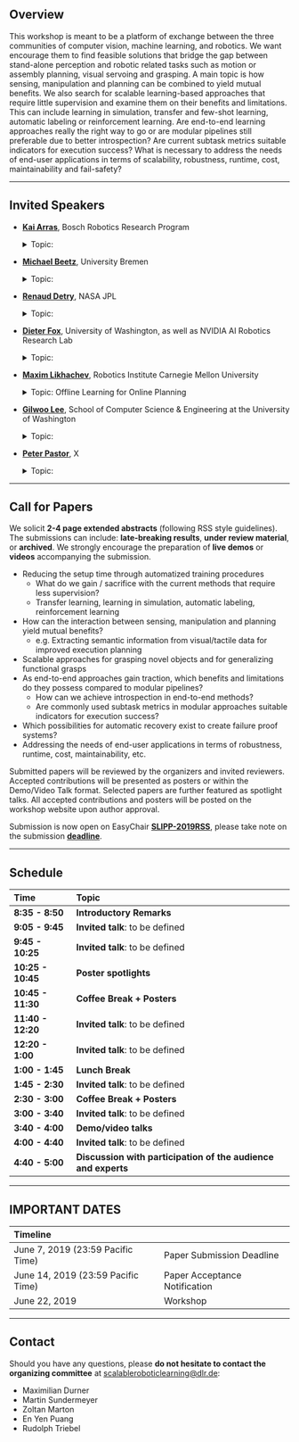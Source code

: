 ## Overview
This workshop is meant to be a platform of exchange between the three communities of computer vision, machine learning, and robotics. We want encourage them to find feasible solutions that bridge the gap between stand-alone  perception and robotic related tasks such as motion or assembly planning, visual servoing  and grasping. A main topic is how sensing, manipulation and planning  can be combined to yield mutual benefits. We also search for scalable  learning-based approaches that require little supervision and examine them on their benefits and limitations. This can include learning in simulation, transfer and few-shot learning, automatic labeling or reinforcement learning. Are end-to-end learning  approaches really the right way to go or are modular pipelines still preferable due to better introspection? Are current subtask metrics suitable indicators for execution success? What is necessary to address the  needs of end-user applications in terms of scalability, robustness, runtime, cost,  maintainability and fail-safety? 

---

## Invited Speakers
* [__Kai Arras__](https://www.bosch.com/de/forschung/know-how/forscher/dr-kai-oliver-arras/), Bosch Robotics Research Program
  <details>
    <summary>Topic: </summary>
 
    ### 
    
  </details>  
* [__Michael Beetz__](http://ai.uni-bremen.de/team/michael_beetz), University Bremen
  <details>
    <summary>Topic: </summary>
 
    ### 
    
  </details>
* [__Renaud Detry__](https://www-robotics.jpl.nasa.gov/people/Renaud_Detry/), NASA JPL
  <details>
    <summary>Topic: </summary>
 
    ### 
    
  </details>
* [__Dieter Fox__](https://homes.cs.washington.edu/~fox/), University of Washington, as well as NVIDIA AI Robotics Research Lab
  <details>
    <summary>Topic: </summary>
 
    ### 
    
  </details>
* [__Maxim Likhachev__](http://www.cs.cmu.edu/~maxim/), Robotics Institute Carnegie Mellon University
  <details>
    <summary>Topic: Offline Learning for Online Planning</summary>
 
    ### Offline Learning for Online Planning
    In manufacturing and automation settings, robots often have to perform complex yet repetitive manipulation tasks. Furthermore, in many cases, for example, a robot operating at a moving conveyor, robots have very limited time to decide what action to execute next and how to do it, independently of the complexity of a planning problem. In this talk, I will describe some of our research efforts towards the use of offline learning to ensure that online planning is fast and robust enough for such problems. Specifically, in the first part of the talk, I will present an offline pre-processing method that provides a *provably* constant-time online planning for repetitive planning tasks in static environments. In the second part of the talk, I will describe our approach to learning from offline simulation-based planning for online decision-making under significant uncertainty in the model and environment. I will use mobile manipulation tasks to illustrate the described approaches.
  </details>
* [__Gilwoo Lee__](https://gilwoolee.github.io/), School of Computer Science & Engineering at the University of Washington
  <details>
    <summary>Topic: </summary>
 
    ### 
    
  </details>
* [__Peter Pastor__](https://scholar.google.com/citations?user=_ws9LLgAAAAJ&hl=de), X
  <details>
    <summary>Topic: </summary>
 
    ### 
    
  </details>

---

## Call for Papers
We solicit __2-4 page extended abstracts__ (following RSS style guidelines). The submissions can include: __late-breaking results__, __under review material__, or __archived__. We strongly encourage the preparation of __live demos__ or __videos__ accompanying the submission.

* Reducing the setup time through automatized training procedures
  * What do we gain / sacrifice with the current methods that require less supervision?
  * Transfer learning, learning in simulation, automatic labeling, reinforcement learning
* How can the interaction between sensing, manipulation and planning yield mutual benefits?
  * e.g. Extracting semantic information from visual/tactile data for improved execution planning
* Scalable approaches for grasping novel objects and for generalizing functional grasps
* As end-to-end approaches gain traction, which benefits and limitations do they possess compared to modular pipelines?
  * How can we achieve introspection in end-to-end methods?
  * Are commonly used subtask metrics in modular approaches suitable indicators for execution success?
* Which possibilities for automatic recovery exist to create failure proof systems?
* Addressing the needs of end-user applications in terms of robustness, runtime, cost, maintainability, etc.

Submitted papers will be reviewed by the organizers and invited reviewers. Accepted contributions will be presented as posters or within the Demo/Video Talk format. Selected papers are further featured as spotlight talks. All accepted contributions and posters will be posted on the workshop website upon author approval.

Submission is now open on EasyChair [__SLIPP-2019RSS__](https://easychair.org/my/conference?conf=slipp2019rss), please take note on the submission [__deadline__](https://scalableroboticlearning.github.io/#important-dates).

---

## Schedule

| Time  | Topic |
| :------------- | :------------- |
| __8:35 - 8:50__ | __Introductory Remarks__ |
| __9:05 - 9:45__ | __Invited talk__: to be defined |
| __9:45 - 10:25__ | __Invited talk__: to be defined |
| __10:25 - 10:45__ | __Poster spotlights__ |
| __10:45 - 11:30__ | __Coffee Break + Posters__ |
| __11:40 - 12:20__ | __Invited talk__: to be defined |
| __12:20 - 1:00__ | __Invited talk__: to be defined |
| __1:00 - 1:45__ | __Lunch Break__ |
| __1:45 - 2:30__ | __Invited talk__: to be defined |
| __2:30 - 3:00__ | __Coffee Break + Posters__ |
| __3:00 - 3:40__ | __Invited talk__: to be defined |
| __3:40 - 4:00__ | __Demo/video talks__ |
| __4:00 - 4:40__ | __Invited talk__: to be defined |
| __4:40 - 5:00__ | __Discussion with participation of the audience and experts__ |

---

## IMPORTANT DATES

| Timeline |  |
| :------------- | :------------- |
| June 7, 2019 (23:59  Pacific Time) | Paper Submission Deadline |
| June 14, 2019 (23:59 Pacific Time) | Paper Acceptance Notification |
| June 22, 2019 | Workshop |

---

## Contact

Should you have any questions, please __do not hesitate to contact the organizing committee__ at <scalableroboticlearning@dlr.de>:
* Maximilian Durner
* Martin Sundermeyer
* Zoltan Marton
* En Yen Puang
* Rudolph Triebel
